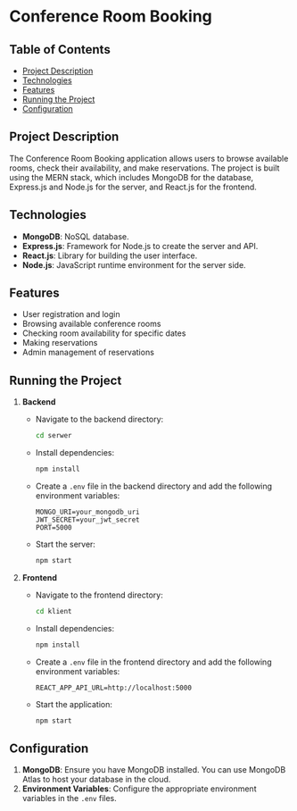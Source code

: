 # Conference Room Booking

## Table of Contents
- [Project Description](#project-description)
- [Technologies](#technologies)
- [Features](#features)
- [Running the Project](#running-the-project)
- [Configuration](#configuration)

## Project Description
The Conference Room Booking application allows users to browse available rooms, check their availability, and make reservations. The project is built using the MERN stack, which includes MongoDB for the database, Express.js and Node.js for the server, and React.js for the frontend.

## Technologies
- **MongoDB**: NoSQL database.
- **Express.js**: Framework for Node.js to create the server and API.
- **React.js**: Library for building the user interface.
- **Node.js**: JavaScript runtime environment for the server side.

## Features
- User registration and login
- Browsing available conference rooms
- Checking room availability for specific dates
- Making reservations
- Admin management of reservations

## Running the Project
1. **Backend**
    - Navigate to the backend directory:
      ```bash
      cd serwer
      ```
    - Install dependencies:
      ```bash
      npm install
      ```
    - Create a `.env` file in the backend directory and add the following environment variables:
      ```
      MONGO_URI=your_mongodb_uri
      JWT_SECRET=your_jwt_secret
      PORT=5000
      ```
    - Start the server:
      ```bash
      npm start
      ```

2. **Frontend**
    - Navigate to the frontend directory:
      ```bash
      cd klient
      ```
    - Install dependencies:
      ```bash
      npm install
      ```
    - Create a `.env` file in the frontend directory and add the following environment variables:
      ```
      REACT_APP_API_URL=http://localhost:5000
      ```
    - Start the application:
      ```bash
      npm start
      ```

## Configuration
1. **MongoDB**: Ensure you have MongoDB installed. You can use MongoDB Atlas to host your database in the cloud.
2. **Environment Variables**: Configure the appropriate environment variables in the `.env` files.
